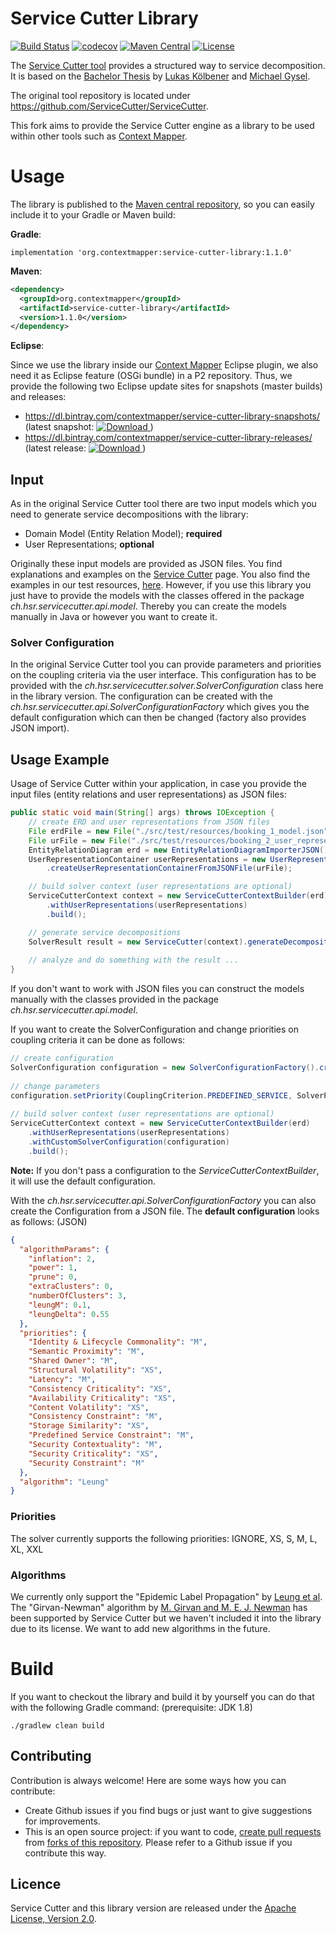 # Service Cutter Library
[![Build Status](https://travis-ci.com/ContextMapper/service-cutter-library.svg?branch=master)](https://travis-ci.com/ContextMapper/service-cutter-library) [![codecov](https://codecov.io/gh/ContextMapper/service-cutter-library/branch/master/graph/badge.svg)](https://codecov.io/gh/ContextMapper/service-cutter-library) [![Maven Central](https://img.shields.io/maven-central/v/org.contextmapper/service-cutter-library.svg?label=Maven%20Central)](https://search.maven.org/search?q=g:%22org.contextmapper%22%20AND%20a:%22service-cutter-library%22) [![License](https://img.shields.io/badge/License-Apache%202.0-blue.svg)](https://opensource.org/licenses/Apache-2.0) 

The [Service Cutter tool](https://github.com/ServiceCutter/ServiceCutter) provides a structured way to service decomposition. It is based on the [Bachelor Thesis](https://eprints.hsr.ch/476/) by [Lukas Kölbener](https://github.com/koelbener) and [Michael Gysel](https://github.com/gysel).

The original tool repository is located under https://github.com/ServiceCutter/ServiceCutter.

This fork aims to provide the Service Cutter engine as a library to be used within other tools such as [Context Mapper](https://contextmapper.org).

# Usage 
The library is published to the [Maven central repository](https://search.maven.org/artifact/org.contextmapper/service-cutter-library/), so you can easily include it to your Gradle or Maven build:

**Gradle**:
```Gradle
implementation 'org.contextmapper:service-cutter-library:1.1.0'
```
**Maven**:
```xml
<dependency>
  <groupId>org.contextmapper</groupId>
  <artifactId>service-cutter-library</artifactId>
  <version>1.1.0</version>
</dependency>
```
**Eclipse**:

Since we use the library inside our [Context Mapper](https://contextmapper.org) Eclipse plugin, we also need it as Eclipse feature (OSGi bundle) in a P2 repository. Thus, we provide the following two Eclipse update sites for snapshots (master builds) and releases:
 * https://dl.bintray.com/contextmapper/service-cutter-library-snapshots/ (latest snapshot: [ ![Download](https://api.bintray.com/packages/contextmapper/service-cutter-library-snapshots/updatesites/images/download.svg) ](https://dl.bintray.com/contextmapper/service-cutter-library-snapshots))
 * https://dl.bintray.com/contextmapper/service-cutter-library-releases/ (latest release: [ ![Download](https://api.bintray.com/packages/contextmapper/service-cutter-library-releases/updatesites/images/download.svg) ](https://dl.bintray.com/contextmapper/service-cutter-library-releases))

## Input
As in the original Service Cutter tool there are two input models which you need to generate service decompositions with the library:
 * Domain Model (Entity Relation Model); **required**
 * User Representations; **optional**
 
Originally these input models are provided as JSON files. You find explanations and examples on the [Service Cutter](http://servicecutter.github.io/) page. You also find the examples in our test resources, [here](https://github.com/ContextMapper/service-cutter-library/tree/master/src/test/resources). However, if you use this library you just have to provide the models with the classes offered in the package _ch.hsr.servicecutter.api.model_. Thereby you can create the models manually in Java or however you want to create it.

### Solver Configuration
In the original Service Cutter tool you can provide parameters and priorities on the coupling criteria via the user interface. This configuration has to be provided with the _ch.hsr.servicecutter.solver.SolverConfiguration_ class here in the library version. The configuration can be created with the _ch.hsr.servicecutter.api.SolverConfigurationFactory_ which gives you the default configuration which can then be changed (factory also provides JSON import).

## Usage Example
Usage of Service Cutter within your application, in case you provide the input files (entity relations and user representations) as JSON files:
```java
public static void main(String[] args) throws IOException {
    // create ERD and user representations from JSON files
    File erdFile = new File("./src/test/resources/booking_1_model.json");
    File urFile = new File("./src/test/resources/booking_2_user_representations.json");
    EntityRelationDiagram erd = new EntityRelationDiagramImporterJSON().createERDFromJSONFile(erdFile);
    UserRepresentationContainer userRepresentations = new UserRepresentationContainerImporterJSON()
        .createUserRepresentationContainerFromJSONFile(urFile);

    // build solver context (user representations are optional)
    ServiceCutterContext context = new ServiceCutterContextBuilder(erd)
        .withUserRepresentations(userRepresentations)
        .build();

    // generate service decompositions
    SolverResult result = new ServiceCutter(context).generateDecomposition();
    
    // analyze and do something with the result ...
}
```
If you don't want to work with JSON files you can construct the models manually with the classes provided in the package _ch.hsr.servicecutter.api.model_.

If you want to create the SolverConfiguration and change priorities on coupling criteria it can be done as follows:
```java
// create configuration
SolverConfiguration configuration = new SolverConfigurationFactory().createDefaultConfiguration();
        
// change parameters
configuration.setPriority(CouplingCriterion.PREDEFINED_SERVICE, SolverPriority.XS);
        
// build solver context (user representations are optional)
ServiceCutterContext context = new ServiceCutterContextBuilder(erd)
    .withUserRepresentations(userRepresentations)
    .withCustomSolverConfiguration(configuration)
    .build();
```
**Note:** If you don't pass a configuration to the _ServiceCutterContextBuilder_, it will use the default configuration.

With the _ch.hsr.servicecutter.api.SolverConfigurationFactory_ you can also create the Configuration from a JSON file. The **default configuration** looks as follows: (JSON)

```json
{
  "algorithmParams": {
    "inflation": 2,
    "power": 1,
    "prune": 0,
    "extraClusters": 0,
    "numberOfClusters": 3,
    "leungM": 0.1,
    "leungDelta": 0.55
  },
  "priorities": {
    "Identity & Lifecycle Commonality": "M",
    "Semantic Proximity": "M",
    "Shared Owner": "M",
    "Structural Volatility": "XS",
    "Latency": "M",
    "Consistency Criticality": "XS",
    "Availability Criticality": "XS",
    "Content Volatility": "XS",
    "Consistency Constraint": "M",
    "Storage Similarity": "XS",
    "Predefined Service Constraint": "M",
    "Security Contextuality": "M",
    "Security Criticality": "XS",
    "Security Constraint": "M"
  },
  "algorithm": "Leung"
}
```

### Priorities
The solver currently supports the following priorities: IGNORE, XS, S, M, L, XL, XXL

### Algorithms
We currently only support the "Epidemic Label Propagation" by [Leung et al](http://arxiv.org/pdf/0808.2633.pdf). The "Girvan-Newman" algorithm by [M. Girvan and M. E. J. Newman](http://arxiv.org/abs/cond-mat/0112110) has been supported by Service Cutter but we haven't included it into the library due to its license. We want to add new algorithms in the future.

# Build
If you want to checkout the library and build it by yourself you can do that with the following Gradle command: (prerequisite: JDK 1.8)

```
./gradlew clean build
```

## Contributing
Contribution is always welcome! Here are some ways how you can contribute:
 * Create Github issues if you find bugs or just want to give suggestions for improvements.
 * This is an open source project: if you want to code, [create pull requests](https://help.github.com/articles/creating-a-pull-request/) from [forks of this repository](https://help.github.com/articles/fork-a-repo/). Please refer to a Github issue if you contribute this way. 

## Licence
Service Cutter and this library version are released under the [Apache License, Version 2.0](http://www.apache.org/licenses/LICENSE-2.0).

